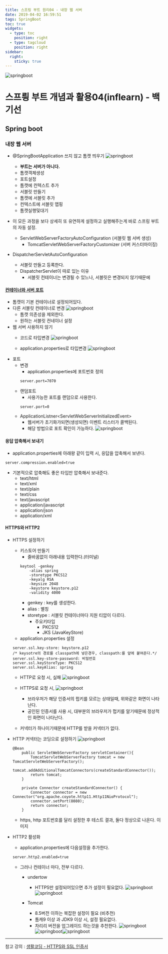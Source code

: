 ```yaml
---
title: 스프링 부트 원리04 - 내장 웹 서버
date: 2019-04-02 16:59:51
tags: SpringBoot
toc: true
widgets:
  - type: toc
    position: right
  - type: tagcloud
    position: right
sidebar:
  right:
    sticky: true
---
```

![springboot](/images/springboot_logo.png)
# 스프릥 부트 개념과 활용04(inflearn) - 백기선 
## Spring boot
<!-- more -->
### 내장 웹 서버
- @SpringBootApplication 쓰지 않고 톰캣 띄우기
    ![springboot](/images/springboot/springboot04-1.png)
    - **부트는 서버가 아니다.**
    - 톰캣객체생성
    - 포트설정
    - 톰캣에 컨텍스트 추가
    - 서블릿 만들기
    - 톰캣에 서블릿 추가
    - 컨텍스트에 서블릿 맵핑
    - 톰캣실행및대기

- 이 모든 과정을 보다 상세히 또 유연하게 설정하고 실행해주는게 바로 스프링 부트의 자동 설정.
    - ServletWebServerFactoryAutoConfiguration (서블릿 웹 서버 생성)
        - TomcatServletWebServerFactoryCustomizer (서버 커스터마이징)
- DispatcherServletAutoConfiguration
    - 서블릿 만들고 등록한다.
    - DispatcherServlet이 따로 있는 이유
        - 서블릿 컨테이너는 변경될 수 있느나, 서블릿은 변경되지 않기때문에 

#### [컨테이너와 서버 포트](https://docs.spring.io/spring-boot/docs/current/reference/html/howto-embedded-web-servers.html)
- 톰캣이 기본 컨테이너로 설정되어있다.
- 다른 서블릿 컨테이너로 변경
    ![springboot](/images/springboot/springboot04-2.png)
    - 톰캣 의존성을 제외한다.
    - 원하는 서블릿 컨네이너 설정
- 웹 서버 사용하지 않기
    - 코드로 타입변경
    ![springboot](/images/springboot/springboot04-3.png)
    
    - application.properties로 타입변경
    ![springboot](/images/springboot/springboot04-4.png)
- 포트
    - 변경
        - application.properties에 포트번호 정의
        ```
        server.port=7070
        ```
    - 랜덤포트
        - 사용가능한 포트를 랜덤으로 사용한다.
        ```
        server.port=0
        ```
    - ApplicationListner<ServletWebServerInitializedEvent\>
        - 웹서버가 초기화가되면(생성되면) 이벤트 리스터가 콜백된다.
        - 해당 방법으로 포트 확인이 가능하다.
        ![springboot](/images/springboot/springboot04-5.png)

#### 응답 압축해서 보내기
- application.properties에 아래왕 같이 입력 시, 응답을 압축해서 보낸다.
```
server.compression.enabled=true
```

- 기본적으로 압축해도 좋은 타입만 압축해서 보내준다.
    - text/html
    - text/xml
    - text/plain
    - text/css
    - text/javascript
    - application/javascript
    - application/json
    - application/xml

#### HTTPS와 HTTP2
- HTTPS 설정하기
    - 키스토어 만들기
        - 줄바꿈없이 아래내용 입력한다.(터미널)
        ```
        keytool -genkey 
            -alias spring 
            -storetype PKCS12 
            -keyalg RSA 
            -keysize 2048 
            -keystore keystore.p12 
            -validity 4000
        ```
        - genkey : key를 생성한다.
        - alias : 별칭
        - storetype : 서블릿 컨테이너마다 지원 티압이 다르다.
            - 주요키타입
                - PKCS12
                - JKS (JavaKeyStore)
    - application.properties 설정
    ```
    server.ssl.key-store: keystore.p12
    /* keysotre의 경로를 classpath에 넣은경우, classpath:를 앞에 붙여준다.*/
    server.ssl.key-store-password: 비밀번호
    server.ssl.keyStoreType: PKCS12
    server.ssl.keyAlias: spring
    ```
    - HTTP로 요청 시, 실패
    ![springboot](/images/springboot/springboot04-7.png)
    
    - HTTPS로 요청 시,
    ![springboot](/images/springboot/springboot04-8.png)
        - 브라우저가 해당 인증서의 펍키를 모르는 상태일때, 위와같은 화면이 나타난다.
        - 공인된 인증서를 사용 시, 대부분의 브라우저가 펍키를 알기때문에 정상적인 화면이 나타난다.
    
    - 커넥터가 하나이기때문에 HTTP를 받을 커넥터가 없다.

- HTTP 커넥터는 코딩으로 설정하기
   ![springboot](/images/springboot/springboot04-10.png)
   ```
   @Bean
       public ServletWebServerFactory servletContainer(){
           TomcatServletWebServerFactory tomcat = new TomcatServletWebServerFactory();
           tomcat.addAdditionalTomcatConnectors(createStandardConnector());
           return tomcat;
       }
   
       private Connector createStandardConnector() {
           Connector connector = new Connector("org.apache.coyote.http11.Http11NioProtocol");
           connector.setPort(8080);
           return connector;
       }
   ```
   - https, http 포트번호를 달리 설정한 후 테스트 결과, 둘다 정상으로 나온다.
   이미지

- HTTP2 활성화
    - application.properties에 다음설정을 추가한다.
    ```
    server.http2.enabled=true
    ```
    - 그러나 컨테이너 마다, 전부 다르다.
        - undertow
            - HTTPS만 설정되어있으면 추가 설정이 필요없다.
            ![springboot](/images/springboot/springboot04-11.png)![springboot](/images/springboot/springboot04-6.png)
                    
        - Tomcat
            - 8.5버전 이하는 복잡한 설정이 필요 (비추천)
            - 톰캐9 이상 과 JDK9 이상 시, 설정 필요없다.
            - 차리리 버전을 업그레이드 하는것을 추천한다.
            ![springboot](/images/springboot/springboot04-12.png)![springboot](/images/springboot/springboot04-13.png)![springboot](/images/springboot/springboot04-14.png)
---
참고 강의 : [생활코딩 - HTTPS와 SSL 인증서](https://opentutorials.org/course/228/4894)
<br><br>
